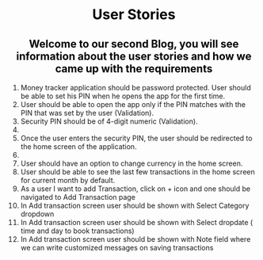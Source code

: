 <div>
<h1 style="color: #000000; text-align:center;"><span align="center">User Stories</span></h1>
<h2 style="color: #000000; text-align:center;"><span align="center">Welcome to our second Blog, you will see information about the user stories and how we came up with the requirements</span></h2>
</div>
<div>
<ol>
<li>Money tracker application should be password protected. User should be able to set his PIN when he opens the app for the first time.</li>
<li>User should be able to open the app only if the PIN matches with the PIN that was set by the user (Validation).</li>
<li>Security PIN should be of 4-digit numeric (Validation).<li>
<li>Once the user enters the security PIN, the user should be redirected to the home screen of the application.<li>
<li>User should have an option to change currency in the home screen.</li>
<li>User should be able to see the last few transactions in the home screen for current month by default.</li>
<li>As a user I want to add Transaction, click on + icon and one should be navigated to Add Transaction page</li>
<li>In Add transaction screen user should be shown with Select Category dropdown</li>
<li>In Add transaction screen user should be shown with Select dropdate ( time and day to book transactions) </li>
<li>In Add transaction screen user should be shown with Note field where we can write customized messages on saving transactions</li>
</ol>
</div>
